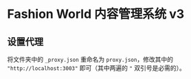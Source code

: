 # Fashion World 内容管理系统 v3

## 设置代理

将文件夹中的 `_proxy.json` 重命名为 `proxy.json`，修改其中的 `"http://localhost:3003"` 即可（其中两遍的 `"` 双引号是必需的）。
